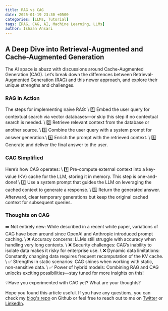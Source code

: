 ```yaml
---
title: RAG vs CAG
date: 2025-01-19 23:30 +0500
categories: [LLMs, Tutorial]
tags: [RAG, CAG, AI, Machine Learning, LLMs]
author: Ishaan Ansari
---
```


## A Deep Dive into Retrieval-Augmented and Cache-Augmented Generation


The AI space is abuzz with discussions around Cache-Augmented Generation (CAG). Let’s break down the differences between Retrieval-Augmented Generation (RAG) and this newer approach, and explore their unique strengths and challenges.

### RAG in Action
The steps for implementing naive RAG: \\
1️⃣ Embed the user query for contextual search via vector databases—or skip this step if no contextual search is needed. \\
2️⃣ Retrieve relevant context from the database or another source. \\
3️⃣ Combine the user query with a system prompt for answer generation.\\
4️⃣ Enrich the prompt with the retrieved context. \\
5️⃣ Generate and deliver the final answer to the user.

### CAG Simplified
Here’s how CAG operates: \\
1️⃣ Pre-compute external context into a key-value (KV) cache for the LLM, storing it in memory. This step is one-and-done! \\
2️⃣ Use a system prompt that guides the LLM on leveraging the cached context to generate a response. \\
3️⃣ Return the generated answer. Afterward, clear temporary generations but keep the original cached context for subsequent queries.

### Thoughts on CAG
➡️ Not entirely new: While described in a recent white paper, variations of CAG have been around since OpenAI and Anthropic introduced prompt caching. \\
❌ Accuracy concerns: LLMs still struggle with accuracy when handling very long contexts. \\ 
❌ Security challenges: CAG’s inability to isolate data makes it risky for enterprise use. \\ 
❌ Dynamic data limitations: Constantly changing data requires frequent recomputation of the KV cache. \\
✅ Strengths in static scenarios: CAG shines when working with static, non-sensitive data. \\ 
✅ Power of hybrid models: Combining RAG and CAG unlocks exciting possibilities—stay tuned for more insights on  this!

💡Have you experimented with CAG yet? What are your thoughts? 


Hope you found this article useful. If you have any questions, you can check my [blog's repo](https://github.com/ishaan-ansari/iansari.github.io) on Github or feel free to reach out to me on [Twitter](https://twitter.com/iamihansari) or [LinkedIn](https://www.linkedin.com/in/ishaanansari/).


